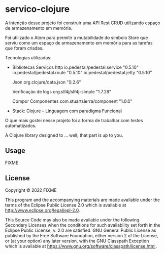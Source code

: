 # servico-clojure
A intenção desse projeto foi construir uma API Rest CRUD utilizando espaço de armazenamento em memória.

Foi utilizado o Atom para permitir a mutabilidade do símbolo Store que serviu como um espaço de armazenamento em memória para as tarefas que foram criadas.

Tecnologias utilizadas: 
- Bibliotecas
	Serviços http	io.pedestal/pedestal.service "0.5.10"
 			io.pedestal/pedestal.route "0.5.10"
			io.pedestal/pedestal.jetty "0.5.10"

	Json		org.clojure/data.json "0.2.6"

	Verificação de logs		org.slf4j/slf4j-simple "1.7.28"

	Compor Componentes 	com.stuartsierra/component "1.0.0"
 
- Stack: Clojure – Linguagem com paradigma Funcional

O que mais gostei nesse projeto foi a forma de trabalhar com testes automatizados.



A Clojure library designed to ... well, that part is up to you.

## Usage

FIXME

## License

Copyright © 2022 FIXME

This program and the accompanying materials are made available under the
terms of the Eclipse Public License 2.0 which is available at
http://www.eclipse.org/legal/epl-2.0.

This Source Code may also be made available under the following Secondary
Licenses when the conditions for such availability set forth in the Eclipse
Public License, v. 2.0 are satisfied: GNU General Public License as published by
the Free Software Foundation, either version 2 of the License, or (at your
option) any later version, with the GNU Classpath Exception which is available
at https://www.gnu.org/software/classpath/license.html.
